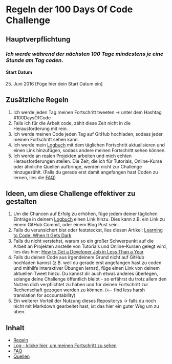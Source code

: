 # Regeln der 100 Days Of Code Challenge

## Hauptverpflichtung
### *Ich werde während der nächsten 100 Tage mindestens je eine Stunde am Tag coden.*

#### Start Datum
25. Juni 2016 [Füge hier dein Start Datum ein]

## Zusätzliche Regeln
1. Ich werde jeden Tag meinen Fortschritt tweeten -> unter dem Hashtag #100DaysOfCode
2. Falls ich für die Arbeit code, zählt diese Zeit nicht in die Herausforderung mit rein.
3. Ich werde meinen Code jeden Tag auf GitHub hochladen, sodass jeder meinen Fortschritt sehen kann.
4. Ich werde mein [Logbuch](log.md) mit dem täglichen Fortschritt aktualisieren und einen Link hinzufügen, sodass andere meinen Fortschritt sehen können.
5. Ich werde an realen Projekten arbeiten und mich echten Herausforderungen stellen. Die Zeit, die ich für Tutorials, Online-Kurse oder ähnliche Quellen aufbringe, werden nicht zur Challenge hinzugezählt. (Falls du gerade erst damit angefangen hast Coden zu lernen, lies die [FAQ](FAQ.md))


## Ideen, um diese Challenge effektiver zu gestalten
1. Um die Chancen auf Erfolg zu erhöhen, füge jedem deiner täglichen Einträge in deinem [Logbuch](log.md) einen Link hinzu. Dies kann z.B. ein Link zu einem GitHub Commit, oder einem Blog Post sein.
2. Falls du verunsichert bist oder feststeckst, lies diesen Artikel: [Learning to Code: When It Gets Dark](https://medium.freecodecamp.com/learning-to-code-when-it-gets-dark-e485edfb58fd)
3. Falls du nicht verstehst, warum so ein großer Schwerpunkt auf die Arbeit an Projekten anstelle von Tutorials und Online-Kursen gelegt wird, lies das hier: [How to Get a Developer Job in Less Than a Year](https://medium.freecodecamp.com/how-to-get-a-developer-job-in-less-than-a-year-c27bbfe71645)
4. Falls du deinen Code aus irgendeinem Grund nicht auf GitHub hochladen kannst (z.B. weil du gerade erst angefangen hast zu coden und mithilfe interaktiver Übungen lernst), füge einen Link von deinem aktuellen Tweet hinzu. Du kannst dir auch etwas anderes überlegen, solange deine Challenge öffentlich bleibt - so erfährst du trotz allem den Nutzen dich verpflichtet zu haben und für deinen Fortschritt zur Rechenschaft gezogen werden zu können. (<-- find less harsh translation for accountability)
5. Ein weiterer Vorteil der Nutzung dieses Repositorys -> falls du noch nicht mit Markdown gearbeitet hast, ist das hier ein guter Weg um zu üben.

## Inhalt
* [Regeln](regeln.md)
* [Log - klicke hier, um meinen Fortschritt zu sehen](log-de.md)
* [FAQ](FAQ-de.md)
* [Quellen](quellen.md)
